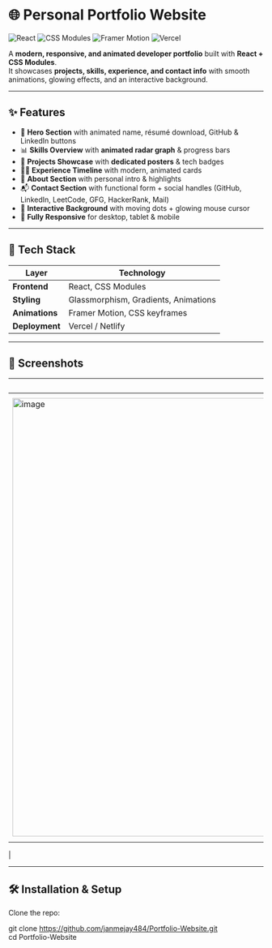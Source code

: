 # 🌐 Personal Portfolio Website

![React](https://img.shields.io/badge/React-61DAFB?style=for-the-badge&logo=react&logoColor=black)
![CSS Modules](https://img.shields.io/badge/CSS%20Modules-000000?style=for-the-badge&logo=css3&logoColor=blue)
![Framer Motion](https://img.shields.io/badge/Framer%20Motion-0055FF?style=for-the-badge&logo=framer&logoColor=white)
![Vercel](https://img.shields.io/badge/Vercel-000000?style=for-the-badge&logo=vercel&logoColor=white)

A **modern, responsive, and animated developer portfolio** built with **React + CSS Modules**.  
It showcases **projects, skills, experience, and contact info** with smooth animations, glowing effects, and an interactive background.

---

## ✨ Features  

- 👋 **Hero Section** with animated name, résumé download, GitHub & LinkedIn buttons  
- 📊 **Skills Overview** with **animated radar graph** & progress bars  
- 🌟 **Projects Showcase** with **dedicated posters** & tech badges  
- 🧑‍💻 **Experience Timeline** with modern, animated cards  
- 🙋 **About Section** with personal intro & highlights  
- 📬 **Contact Section** with functional form + social handles (GitHub, LinkedIn, LeetCode, GFG, HackerRank, Mail)  
- 🌌 **Interactive Background** with moving dots + glowing mouse cursor  
- 📱 **Fully Responsive** for desktop, tablet & mobile  

---

## 🚀 Tech Stack  

| Layer        | Technology |
|--------------|------------|
| **Frontend** | React, CSS Modules |
| **Styling**  | Glassmorphism, Gradients, Animations |
| **Animations** | Framer Motion, CSS keyframes |
| **Deployment** | Vercel / Netlify |

---

## 📸 Screenshots  

| Hero | Skills Radar | Projects | Experience |
|------|-------------|----------|------------|
| <img width="1907" height="865" alt="image" src="https://github.com/user-attachments/assets/896dfe1e-321e-4de2-9bb2-c3136b110344" /> |<img width="1896" height="862" alt="image" src="https://github.com/user-attachments/assets/7028b42f-dacf-4b42-9e79-dbbac900b68d" /> |<img width="1899" height="879" alt="image" src="https://github.com/user-attachments/assets/31f0372b-c68c-461d-a5be-445800179671" /> | <img width="1893" height="867" alt="image" src="https://github.com/user-attachments/assets/7f85624f-a952-46a7-9214-6fa25ce7ede3" />
 |

---

## 🛠️ Installation & Setup  

Clone the repo:  

git clone https://github.com/janmejay484/Portfolio-Website.git <br>
cd Portfolio-Website







